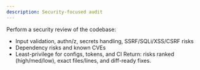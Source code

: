 ```yaml
---
description: Security-focused audit
---
```

Perform a security review of the codebase:
- Input validation, authn/z, secrets handling, SSRF/SQLi/XSS/CSRF risks
- Dependency risks and known CVEs
- Least-privilege for configs, tokens, and CI
Return: risks ranked (high/med/low), exact files/lines, and diff-ready fixes.
